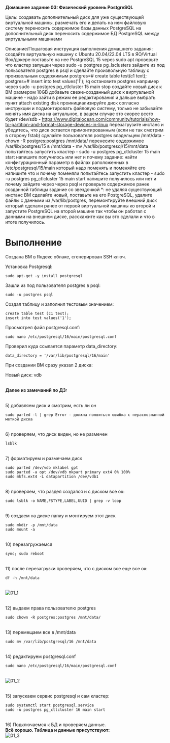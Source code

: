<b>Домашнее задание 03: Физический уровень PostgreSQL</b>

Цель:
создавать дополнительный диск для уже существующей виртуальной машины, размечать его и делать на нем файловую систему
переносить содержимое базы данных PostgreSQL на дополнительный диск
переносить содержимое БД PostgreSQL между виртуальными машинами

Описание/Пошаговая инструкция выполнения домашнего задания:
создайте виртуальную машину c Ubuntu 20.04/22.04 LTS в ЯО/Virtual Box/докере
поставьте на нее PostgreSQL 15 через sudo apt
проверьте что кластер запущен через sudo -u postgres pg_lsclusters
зайдите из под пользователя postgres в psql и сделайте произвольную таблицу с произвольным содержимым
postgres=# create table test(c1 text);
postgres=# insert into test values('1');
\q
остановите postgres например через sudo -u postgres pg_ctlcluster 15 main stop
создайте новый диск к ВМ размером 10GB
добавьте свеже-созданный диск к виртуальной машине - надо зайти в режим ее редактирования и дальше выбрать пункт attach existing disk
проинициализируйте диск согласно инструкции и подмонтировать файловую систему, только не забывайте менять имя диска на актуальное, в вашем случае это скорее всего будет /dev/sdb - https://www.digitalocean.com/community/tutorials/how-to-partition-and-format-storage-devices-in-linux
перезагрузите инстанс и убедитесь, что диск остается примонтированным (если не так смотрим в сторону fstab)
сделайте пользователя postgres владельцем /mnt/data - chown -R postgres:postgres /mnt/data/
перенесите содержимое /var/lib/postgres/15 в /mnt/data - mv /var/lib/postgresql/15/mnt/data
попытайтесь запустить кластер - sudo -u postgres pg_ctlcluster 15 main start
напишите получилось или нет и почему
задание: найти конфигурационный параметр в файлах раположенных в /etc/postgresql/15/main который надо поменять и поменяйте его
напишите что и почему поменяли
попытайтесь запустить кластер - sudo -u postgres pg_ctlcluster 15 main start
напишите получилось или нет и почему
зайдите через через psql и проверьте содержимое ранее созданной таблицы
задание со звездочкой *: не удаляя существующий инстанс ВМ сделайте новый, поставьте на его PostgreSQL, удалите файлы с данными из /var/lib/postgres, перемонтируйте внешний диск который сделали ранее от первой виртуальной машины ко второй и запустите PostgreSQL на второй машине так чтобы он работал с данными на внешнем диске, расскажите как вы это сделали и что в итоге получилось.

# Выполнение
Создана ВМ в Яндекс облаке, сгенерирован SSH ключ.


Установка Postgresql:
```
sudo apt-get -y install postgresql
```
Зашли из под пользователя postgres в psql:
```
sudo -u postgres psql
```
Создал таблицу и заполнил тестовым значением:
```
create table test (c1 text);
insert into test values('1');
```


Просмотрел файл postgresql.conf:
```
sudo nano /etc/postgresql/16/main/postgresql.conf
```
Проверил куда ссылается параметр data_directory:
```
data_directory = '/var/lib/postgresql/16/main'
```


При создании ВМ сразу указал 2 диска:

Новый диск: vdb


<br><b>Далее из замечаний по ДЗ:</b>

<br>5) добавляем диск и смотрим, есть ли он
```
sudo parted -l | grep Error - должна появиться ошибка с нераспознанной меткой диска
```
<br>6) проверяем, что диск виден, но не размечен
```
lsblk
```
<br>7) форматируем и размечаем диск
```
sudo parted /dev/vdb mklabel gpt
sudo parted -a opt /dev/vdb mkpart primary ext4 0% 100%
sudo mkfs.ext4 -L datapartition /dev/vdb1
```
<br>8) проверяем, что раздел создался и с диском все ок:
```
sudo lsblk -o NAME,FSTYPE,LABEL,UUID | grep -v loop
```
<br>9) создаем на диске папку и монтируем этот диск
```
sudo mkdir -p /mnt/data
sudo mount -a
```
<br>10) перезагружаемся
```
sync; sudo reboot
```
<br>11) после перезагрузки проверяем, что с диском все еще все ок:
```
df -h /mnt/data
```
<br>![01_1](https://github.com/user-attachments/assets/5edf8875-52d6-4cb1-ae22-bde551893ccd)

<br>12) выдаем права пользователю postgres
```
sudo chown -R postgres:postgres /mnt/data/
```
<br>13) перемещаем все в /mnt/data
```
sudo mv /var/lib/postgresql/16 /mnt/data
```
<br>14) редактируем postgresql.conf
```
sudo nano /etc/postgresql/16/main/postgresql.conf
```
<br>![01_2](https://github.com/user-attachments/assets/74d2e0a3-0751-4789-b3f0-5b715a9cf738)


<br>15) запускаем сервис postgresql и сам кластер:
```
sudo systemctl start postgresql.service
sudo -u postgres pg_ctlcluster 16 main start
```
<br>16) Подключаемся к БД и проверяем данные.
<br><b>Всё хорошо. Таблица и данные присутствуют:</b>
<br>![01_3](https://github.com/user-attachments/assets/5d8f0987-d89e-43dd-a10f-caa94630e38a)




